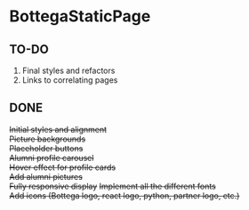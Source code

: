 # BottegaStaticPage

## TO-DO

1. Final styles and refactors
1. Links to correlating pages

## DONE

~~Initial styles and alignment~~  
~~Picture backgrounds~~  
~~Placeholder buttons~~  
~~Alumni profile carousel~~  
~~Hover effect for profile cards~~  
~~Add alumni pictures~~  
~~Fully responsive display~~ 
~~Implement all the different fonts~~  
~~Add icons (Bottega logo, react logo, python, partner logo, etc.)~~  


